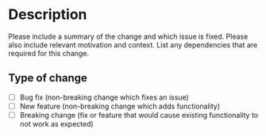 # Description

Please include a summary of the change and which issue is fixed. Please also include relevant motivation and context. List any dependencies that are required for this change.




## Type of change

- [ ] Bug fix (non-breaking change which fixes an issue)
- [ ] New feature (non-breaking change which adds functionality)
- [ ] Breaking change (fix or feature that would cause existing functionality to not work as expected)
